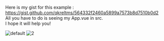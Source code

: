 Here is my gist for this example : https://gist.github.com/qkreltms/564332f2460a5899a7573b8d7510b0d2<br>
All you have to do is seeing my App.vue in src.<br>
I hope it will help you!<br>



![default](https://user-images.githubusercontent.com/25196026/45287966-846d3600-b524-11e8-841e-7faa11681b5b.png)
![2](https://user-images.githubusercontent.com/25196026/45287970-859e6300-b524-11e8-8f4b-adaa32cb496f.png)
